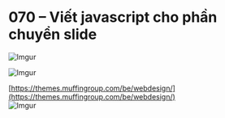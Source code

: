 # 070 – Viết javascript cho phần chuyển slide

![Imgur](https://i.imgur.com/Zor7Cl0.png) 

![Imgur](https://i.imgur.com/rHCW88z.png) 

[https://themes.muffingroup.com/be/webdesign/](https://themes.muffingroup.com/be/webdesign/)  
![Imgur](https://i.imgur.com/JuLWKC3.png)  